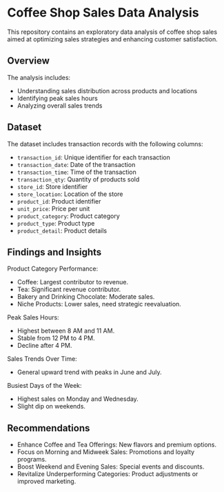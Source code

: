 # Coffee Shop Sales Data Analysis

This repository contains an exploratory data analysis of coffee shop sales aimed at optimizing sales strategies and enhancing customer satisfaction.

## Overview

The analysis includes:
- Understanding sales distribution across products and locations
- Identifying peak sales hours
- Analyzing overall sales trends

## Dataset

The dataset includes transaction records with the following columns:
- `transaction_id`: Unique identifier for each transaction
- `transaction_date`: Date of the transaction
- `transaction_time`: Time of the transaction
- `transaction_qty`: Quantity of products sold
- `store_id`: Store identifier
- `store_location`: Location of the store
- `product_id`: Product identifier
- `unit_price`: Price per unit
- `product_category`: Product category
- `product_type`: Product type
- `product_detail`: Product details

## Findings and Insights

Product Category Performance:
- Coffee: Largest contributor to revenue.
- Tea: Significant revenue contributor.
- Bakery and Drinking Chocolate: Moderate sales.
- Niche Products: Lower sales, need strategic reevaluation.

Peak Sales Hours:
- Highest between 8 AM and 11 AM.
- Stable from 12 PM to 4 PM.
- Decline after 4 PM.

Sales Trends Over Time:
- General upward trend with peaks in June and July.

Busiest Days of the Week:
- Highest sales on Monday and Wednesday.
- Slight dip on weekends.

## Recommendations
- Enhance Coffee and Tea Offerings: New flavors and premium options.
- Focus on Morning and Midweek Sales: Promotions and loyalty programs.
- Boost Weekend and Evening Sales: Special events and discounts.
- Revitalize Underperforming Categories: Product adjustments or improved marketing.
